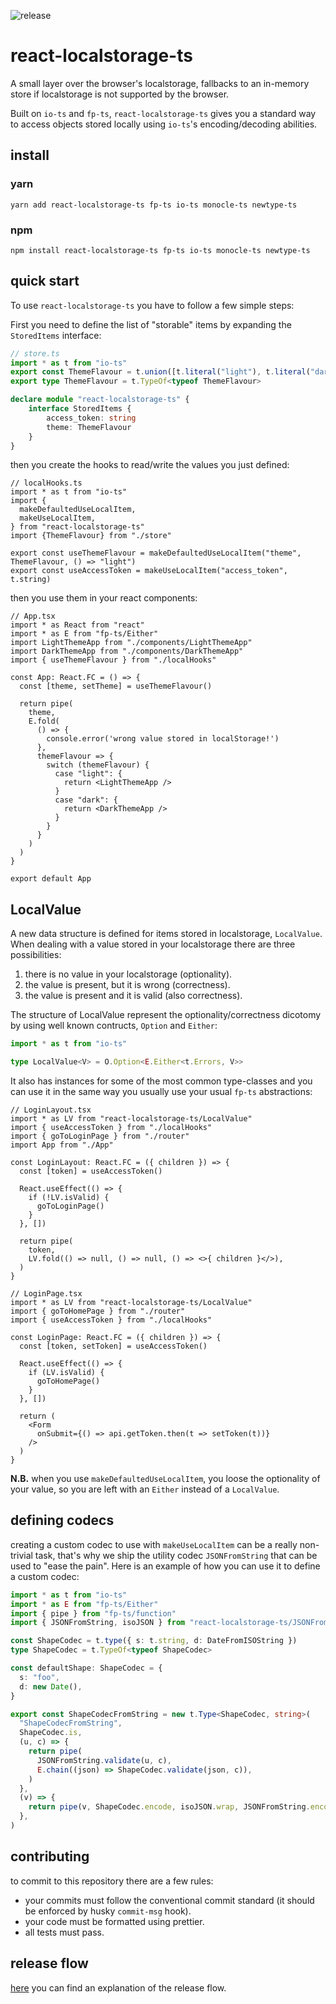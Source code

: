 ![release](https://github.com/ModataSRL/react-localstorage-ts/actions/workflows/release.yml/badge.svg)

# react-localstorage-ts

A small layer over the browser's localstorage, fallbacks to an in-memory store if localstorage is not supported by the browser.  

Built on `io-ts` and `fp-ts`, `react-localstorage-ts` gives you a standard way to access objects stored locally using `io-ts`'s encoding/decoding abilities.

## install

### yarn
```shell
yarn add react-localstorage-ts fp-ts io-ts monocle-ts newtype-ts
```
### npm
```shell
npm install react-localstorage-ts fp-ts io-ts monocle-ts newtype-ts
```

## quick start
To use `react-localstorage-ts` you have to follow a few simple steps:

First you need to define the list of "storable" items by expanding the `StoredItems` interface:

```ts
// store.ts
import * as t from "io-ts"
export const ThemeFlavour = t.union([t.literal("light"), t.literal("dark")])
export type ThemeFlavour = t.TypeOf<typeof ThemeFlavour>

declare module "react-localstorage-ts" {
    interface StoredItems {
        access_token: string
        theme: ThemeFlavour
    }
}
```

then you create the hooks to read/write the values you just defined:

```tsx
// localHooks.ts
import * as t from "io-ts"
import {
  makeDefaultedUseLocalItem,
  makeUseLocalItem,
} from "react-localstorage-ts"
import {ThemeFlavour} from "./store"

export const useThemeFlavour = makeDefaultedUseLocalItem("theme", ThemeFlavour, () => "light")
export const useAccessToken = makeUseLocalItem("access_token", t.string)
```

then you use them in your react components:
```tsx
// App.tsx
import * as React from "react"
import * as E from "fp-ts/Either"
import LightThemeApp from "./components/LightThemeApp"
import DarkThemeApp from "./components/DarkThemeApp"
import { useThemeFlavour } from "./localHooks"

const App: React.FC = () => {
  const [theme, setTheme] = useThemeFlavour()
  
  return pipe(
    theme,
    E.fold(
      () => {
        console.error('wrong value stored in localStorage!')
      },
      themeFlavour => {
        switch (themeFlavour) {
          case "light": {
            return <LightThemeApp />
          }
          case "dark": {
            return <DarkThemeApp />
          }
        }
      }
    )
  )
}

export default App
```
## LocalValue
A new data structure is defined for items stored in localstorage, `LocalValue`. When dealing with a value stored in your localstorage there are three possibilities:
1. there is no value in your localstorage (optionality).
2. the value is present, but it is wrong (correctness).
3. the value is present and it is valid (also correctness).

The structure of LocalValue represent the optionality/correctness dicotomy by using well known contructs, `Option` and `Either`:

```ts
import * as t from "io-ts"

type LocalValue<V> = O.Option<E.Either<t.Errors, V>>
```
It also has instances for some of the most common type-classes
and you can use it in the same way you usually use your usual `fp-ts` abstractions:

```tsx
// LoginLayout.tsx
import * as LV from "react-localstorage-ts/LocalValue"
import { useAccessToken } from "./localHooks"
import { goToLoginPage } from "./router"
import App from "./App"

const LoginLayout: React.FC = ({ children }) => {
  const [token] = useAccessToken()

  React.useEffect(() => {
    if (!LV.isValid) {
      goToLoginPage()
    }
  }, [])
  
  return pipe(
    token,
    LV.fold(() => null, () => null, () => <>{ children }</>),
  )
}

// LoginPage.tsx
import * as LV from "react-localstorage-ts/LocalValue"
import { goToHomePage } from "./router"
import { useAccessToken } from "./localHooks"

const LoginPage: React.FC = ({ children }) => {
  const [token, setToken] = useAccessToken()

  React.useEffect(() => {
    if (LV.isValid) {
      goToHomePage()
    }
  }, [])

  return (
    <Form
      onSubmit={() => api.getToken.then(t => setToken(t))}
    />
  )
}
```

**N.B.** when you use `makeDefaultedUseLocalItem`, you loose the optionality of your value, so you are left with an `Either` instead of a `LocalValue`. 

## defining codecs 
creating a custom codec to use with `makeUseLocalItem` can be a really non-trivial task, that's why 
we ship the utility codec `JSONFromString` that can be used to "ease the pain". Here is an example of how you can use it to define a custom codec:

```ts
import * as t from "io-ts"
import * as E from "fp-ts/Either"
import { pipe } from "fp-ts/function"
import { JSONFromString, isoJSON } from "react-localstorage-ts/JSONFromString"

const ShapeCodec = t.type({ s: t.string, d: DateFromISOString })
type ShapeCodec = t.TypeOf<typeof ShapeCodec>

const defaultShape: ShapeCodec = {
  s: "foo",
  d: new Date(),
}

export const ShapeCodecFromString = new t.Type<ShapeCodec, string>(
  "ShapeCodecFromString",
  ShapeCodec.is,
  (u, c) => {
    return pipe(
      JSONFromString.validate(u, c),
      E.chain((json) => ShapeCodec.validate(json, c)),
    )
  },
  (v) => {
    return pipe(v, ShapeCodec.encode, isoJSON.wrap, JSONFromString.encode)
  },
)
```

## contributing
to commit to this repository there are a few rules:
- your commits must follow the conventional commit standard (it should be enforced by husky `commit-msg` hook).
- your code must be formatted using prettier. 
- all tests must pass.

## release flow
[here](https://github.com/semantic-release/semantic-release/blob/1405b94296059c0c6878fb8b626e2c5da9317632/docs/recipes/pre-releases.md) you can find an explanation of the release flow.
